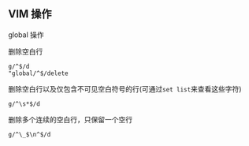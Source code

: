 ## VIM 操作

global 操作

删除空白行
```vimscript
g/^$/d
"global/^$/delete
```

删除空白行以及仅包含不可见空白符号的行(可通过`set list`来查看这些字符)
```vimscript
g/^\s*$/d
```

删除多个连续的空白行，只保留一个空行
```vimscript
g/^\_$\n^$/d
```

